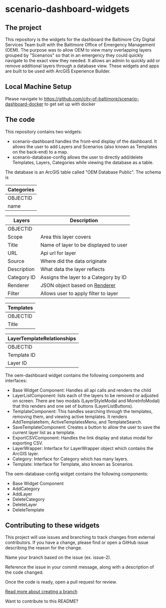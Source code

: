 
# scenario-dashboard-widgets
## The project
This repository is the widgets for the dashboard the Baltimore City Digital Services Team built with the Baltimore Office of Emergency Management (OEM). The purpose was to allow OEM to view many overlapping layers grouped by "Scenarios" so that in an emergency they could quickly navigate to the exact view they needed. It allows an admin to quickly add or remove additional layers through a database view. These widgets and apps are built to be used with ArcGIS Experience Builder.

## Local Machine Setup
Please navigate to https://github.com/city-of-baltimore/scenario-dashboard-docker to get set up with docker

## The code
This repository contains two widgets:
- scenario-dashboard handles the front-end display of the dashboard. It allows the user to add Layers and Scenarios (also known as Templates on the back-end) to a map.
- scenario-database-config allows the user to directly add/delete Templates, Layers, Categories while viewing the database as a table.

The database is an ArcGIS table called "OEM Database Public". The schema is

|Categories|
|----------|
|OBJECTID  |
|name      |

| Layers       | Description |
| ----------- | ------------ |
| OBJECTID    |              |
| Scope       | Area this layer covers
| Title       | Name of layer to be displayed to user 
| URL         | Api url for layer
| Source      | Where did the data originate
| Description | What data the layer reflects
| Category ID | Assigns the layer to a Category by ID
| Renderer    | JSON object based on [Renderer](https://developers.arcgis.com/javascript/latest/api-reference/esri-renderers-Renderer.html)
| Filter      | Allows user to apply filter to layer

| Templates |
| --------- |
| OBJECTID  |
| Title     |

| LayerTemplateRelationships |
| -------------------------- |
| OBJECTID                   |
| Template ID                |
| Layer ID                   | 



The oem-dashboard widget contains the following components and interfaces: 
- Base Widget Component: Handles all api calls and renders the child
- LayerListComponent: lists each of the layers to be removed or adjusted on screen. There are two modals (LayerStyleModal and MoreInfoModal) that this renders and one set of buttons (LayerListButtons).
- TemplateComponent: This handles searching through the templates, removing them, and viewing active templates. It renders AddTemplateItem, ActiveTemplatesMenu, and TemplateSearch.
- SaveTemplateComponent: Creates a button to allow the user to save the current layer list as a template.
- ExportCSVComponent: Handles the link display and status modal for exporting CSV.
- LayerWrapper: Interface for LayerWrapper object which contains the ArcGIS layer.
- Category: Interface for Category which has many layers.
- Template: Interface for Template, also known as Scenarios.

The oem-database-config widget contains the following components:
- Base Widget Component
- AddCategory
- AddLayer
- DeleteCategory
- DeleteLayer
- DeleteTemplate

## Contributing to these widgets

This project will use issues and branching to track changes from external contributors. If you have a change, please find or open a GitHub issue describing the reason for the change.

Name your branch based on the issue (ex. issue-2).

Reference the issue in your commit message, along with a description of the code changed.

Once the code is ready, open a pull request for review.

[Read more about creating a branch](https://docs.github.com/en/get-started/exploring-projects-on-github/contributing-to-a-project#creating-a-branch-to-work-on)

Want to contribute to this README?
